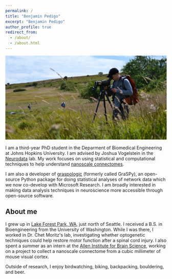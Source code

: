 ```yaml
---
permalink: /
title: "Benjamin Pedigo"
excerpt: "Benjamin Pedigo"
author_profile: true
redirect_from: 
  - /about/
  - /about.html
---
```


![](/images/grassy_me.jpg)


I am a third-year PhD student in the Deparment of Biomedical Engineering at Johns 
Hopkins University. I am advised by Joshua Vogelstein in the
[Neurodata](https://neurodata.io/) lab. My work focuses on using statistical and 
computational techniques to help understand
[nanoscale connectomes](https://www.nature.com/articles/d41586-019-02208-0). 

I am also a developer of [graspologic](https://github.com/microsoft/graspologic) 
(formerly called GraSPy), an open-source 
Python package for doing statistical analyses of network data which we now co-develop with
Microsoft Research. I am broadly interested in making data analysis techniques in 
neuroscience more accessible through open-source software. 

About me
---
I grew up in [Lake Forest Park, WA](https://goo.gl/maps/DdsMTKyRPeEFe5yK9), just north
of Seattle. I received a B.S. in Bioengineering from the University of Washington. 
While I was there, I worked in Dr. Chet Moritz's lab, investigating whether optogenetic
techniques could help restore motor function after a spinal cord injury. I also spent a
summer as an intern at the
[Allen Institute for Brain Science](https://alleninstitute.org/what-we-do/brain-science/), 
working on a project to collect a nanoscale connectome from a cubic millimeter of mouse
visual cortex.

Outside of research, I enjoy birdwatching, biking, backpacking, bouldering, and beer. 


